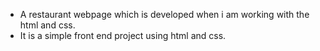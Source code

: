 * A restaurant webpage which is developed when i am working with the html and css.
* It is a simple front end project using html and css.
